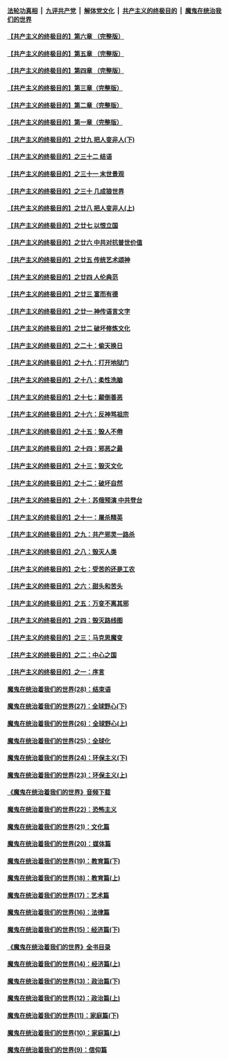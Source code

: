 ####  [法轮功真相](../../../../basic/blob/master/README.md?t=01261839) &nbsp;|&nbsp; [九评共产党](../../../../9ping.md/blob/master/README.md?t=01261839) &nbsp;|&nbsp; [解体党文化](../../../../jtdwh.md/blob/master/README.md?t=01261839)  &nbsp;|&nbsp; [共产主义的终极目的](../../../../gczydzjmd.md/blob/master/README.md?t=01261839) &nbsp;|&nbsp; [魔鬼在统治我们的世界](../../../../mgztzwmdsj.md/blob/master/README.md?t=01261839) 

#### [【共产主义的终极目的】第六章 （完整版）](../pages/nsc422/n11428913.md?t=01261839) 

#### [【共产主义的终极目的】第五章 （完整版）](../pages/nsc422/n11428912.md?t=01261839) 

#### [【共产主义的终极目的】第四章 （完整版）](../pages/nsc422/n11428907.md?t=01261839) 

#### [【共产主义的终极目的】第三章（完整版）](../pages/nsc422/n11428848.md?t=01261839) 

#### [【共产主义的终极目的】第二章（完整版）](../pages/nsc422/n11428831.md?t=01261839) 

#### [【共产主义的终极目的】第一章（完整版）](../pages/nsc422/n11417651.md?t=01261839) 

#### [【共产主义的终极目的】之廿九 把人变非人(下)](../pages/nsc422/n11344140.md?t=01261839) 

#### [【共产主义的终极目的】之三十二 结语](../pages/nsc422/n11360535.md?t=01261839) 

#### [【共产主义的终极目的】之三十一 末世景观](../pages/nsc422/n11351129.md?t=01261839) 

#### [【共产主义的终极目的】之三十 几成狼世界](../pages/nsc422/n11348280.md?t=01261839) 

#### [【共产主义的终极目的】之廿八 把人变非人(上)](../pages/nsc422/n11340492.md?t=01261839) 

#### [【共产主义的终极目的】之廿七 以恨立国](../pages/nsc422/n11336944.md?t=01261839) 

#### [【共产主义的终极目的】之廿六 中共对抗普世价值](../pages/nsc422/n11324785.md?t=01261839) 

#### [【共产主义的终极目的】之廿五 传统艺术颂神](../pages/nsc422/n11296396.md?t=01261839) 

#### [【共产主义的终极目的】之廿四 人伦典范](../pages/nsc422/n11296397.md?t=01261839) 

#### [【共产主义的终极目的】之廿三 富而有德](../pages/nsc422/n11283598.md?t=01261839) 

#### [【共产主义的终极目的】之廿一 神传语言文字](../pages/nsc422/n11263265.md?t=01261839) 

#### [【共产主义的终极目的】之廿二 破坏修炼文化](../pages/nsc422/n11245728.md?t=01261839) 

#### [【共产主义的终极目的】之二十：偷天换日](../pages/nsc422/n11238846.md?t=01261839) 

#### [【共产主义的终极目的】之十九：打开地狱门](../pages/nsc422/n11206376.md?t=01261839) 

#### [【共产主义的终极目的】之十八：柔性洗脑](../pages/nsc422/n11199994.md?t=01261839) 

#### [【共产主义的终极目的】之十七：颠倒善恶](../pages/nsc422/n11179782.md?t=01261839) 

#### [【共产主义的终极目的】之十六：反神骂祖宗](../pages/nsc422/n11166798.md?t=01261839) 

#### [【共产主义的终极目的】之十五：毁人不倦](../pages/nsc422/n11166792.md?t=01261839) 

#### [【共产主义的终极目的】之十四：邪恶之最](../pages/nsc422/n11150249.md?t=01261839) 

#### [【共产主义的终极目的】之十三：毁灭文化](../pages/nsc422/n11135227.md?t=01261839) 

#### [【共产主义的终极目的】之十二：破坏自然](../pages/nsc422/n11135214.md?t=01261839) 

#### [【共产主义的终极目的】之十：苏俄预演 中共登台](../pages/nsc422/n11118424.md?t=01261839) 

#### [【共产主义的终极目的】之十一：屠杀精英](../pages/nsc422/n11118442.md?t=01261839) 

#### [【共产主义的终极目的】之九：共产邪灵一路杀](../pages/nsc422/n11114139.md?t=01261839) 

#### [【共产主义的终极目的】之八：毁灭人类](../pages/nsc422/n11108503.md?t=01261839) 

#### [【共产主义的终极目的】之七：受苦的还是工农](../pages/nsc422/n11101809.md?t=01261839) 

#### [【共产主义的终极目的】之六：甜头和苦头](../pages/nsc422/n11096971.md?t=01261839) 

#### [【共产主义的终极目的】之五：万变不离其邪](../pages/nsc422/n11091285.md?t=01261839) 

#### [【共产主义的终极目的】之四：毁灭路线图](../pages/nsc422/n11086284.md?t=01261839) 

#### [【共产主义的终极目的】之三：马克思魔变](../pages/nsc422/n11061941.md?t=01261839) 

#### [【共产主义的终极目的】之二：中心之国](../pages/nsc422/n11047728.md?t=01261839) 

#### [【共产主义的终极目的】之一：序言](../pages/nsc422/n11086077.md?t=01261839) 

#### [魔鬼在统治着我们的世界(28)：结束语](../pages/nsc422/n10936246.md?t=01261839) 

#### [魔鬼在统治着我们的世界(27)：全球野心(下)](../pages/nsc422/n10928319.md?t=01261839) 

#### [魔鬼在统治着我们的世界(26)：全球野心(上)](../pages/nsc422/n10900318.md?t=01261839) 

#### [魔鬼在统治着我们的世界(25)：全球化](../pages/nsc422/n10788205.md?t=01261839) 

#### [魔鬼在统治着我们的世界(24)：环保主义(下)](../pages/nsc422/n10695307.md?t=01261839) 

#### [魔鬼在统治着我们的世界(23)：环保主义(上)](../pages/nsc422/n10688613.md?t=01261839) 

#### [《魔鬼在统治着我们的世界》音频下载](../pages/nsc422/n10635553.md?t=01261839) 

#### [魔鬼在统治着我们的世界(22)：恐怖主义](../pages/nsc422/n10614727.md?t=01261839) 

#### [魔鬼在统治着我们的世界(21)：文化篇](../pages/nsc422/n10597706.md?t=01261839) 

#### [魔鬼在统治着我们的世界(20)：媒体篇](../pages/nsc422/n10586579.md?t=01261839) 

#### [魔鬼在统治着我们的世界(19)：教育篇(下)](../pages/nsc422/n10564808.md?t=01261839) 

#### [魔鬼在统治着我们的世界(18)：教育篇(上)](../pages/nsc422/n10526970.md?t=01261839) 

#### [魔鬼在统治着我们的世界(17)：艺术篇](../pages/nsc422/n10499093.md?t=01261839) 

#### [魔鬼在统治着我们的世界(16)：法律篇](../pages/nsc422/n10485969.md?t=01261839) 

#### [魔鬼在统治着我们的世界(15)：经济篇(下)](../pages/nsc422/n10469975.md?t=01261839) 

#### [《魔鬼在统治着我们的世界》全书目录](../pages/nsc422/n10464261.md?t=01261839) 

#### [魔鬼在统治着我们的世界(14)：经济篇(上)](../pages/nsc422/n10457370.md?t=01261839) 

#### [魔鬼在统治着我们的世界(13)：政治篇(下)](../pages/nsc422/n10448270.md?t=01261839) 

#### [魔鬼在统治着我们的世界(12)：政治篇(上)](../pages/nsc422/n10444576.md?t=01261839) 

#### [魔鬼在统治着我们的世界(11)：家庭篇(下)](../pages/nsc422/n10440961.md?t=01261839) 

#### [魔鬼在统治着我们的世界(10)：家庭篇(上)](../pages/nsc422/n10435448.md?t=01261839) 

#### [魔鬼在统治着我们的世界(9)：信仰篇](../pages/nsc422/n10432159.md?t=01261839) 


